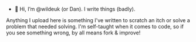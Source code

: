 - 👋 Hi, I’m @wildeuk (or Dan). I write things (badly).

Anything I upload here is something I've written to scratch an itch or solve a problem that needed solving. 
I'm self-taught when it comes to code, so if you see something wrong, by all means fork & improve!

<!---
wildeuk/wildeuk is a ✨ special ✨ repository because its `README.md` (this file) appears on your GitHub profile.
You can click the Preview link to take a look at your changes.
--->
